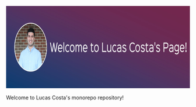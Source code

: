 <div align="center">
  <img src="img/lucas_banner.jpg" height='225'>
</div>

Welcome to Lucas Costa's monorepo repository!

